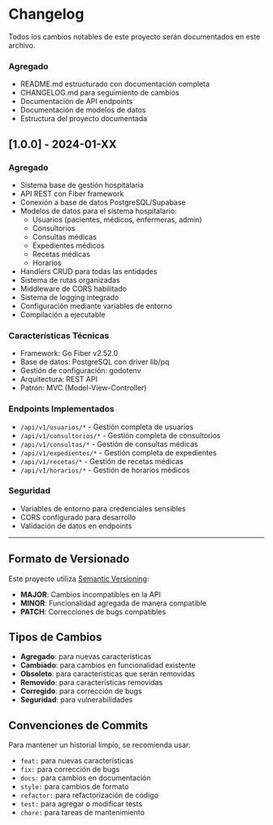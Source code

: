 # Changelog

Todos los cambios notables de este proyecto serán documentados en este archivo.



### Agregado
- README.md estructurado con documentación completa
- CHANGELOG.md para seguimiento de cambios
- Documentación de API endpoints
- Documentación de modelos de datos
- Estructura del proyecto documentada

## [1.0.0] - 2024-01-XX

### Agregado
- Sistema base de gestión hospitalaria
- API REST con Fiber framework
- Conexión a base de datos PostgreSQL/Supabase
- Modelos de datos para el sistema hospitalario:
  - Usuarios (pacientes, médicos, enfermeras, admin)
  - Consultorios
  - Consultas médicas
  - Expedientes médicos
  - Recetas médicas
  - Horarios
- Handlers CRUD para todas las entidades
- Sistema de rutas organizadas
- Middleware de CORS habilitado
- Sistema de logging integrado
- Configuración mediante variables de entorno
- Compilación a ejecutable

### Características Técnicas
- Framework: Go Fiber v2.52.0
- Base de datos: PostgreSQL con driver lib/pq
- Gestión de configuración: godotenv
- Arquitectura: REST API
- Patrón: MVC (Model-View-Controller)

### Endpoints Implementados
- `/api/v1/usuarios/*` - Gestión completa de usuarios
- `/api/v1/consultorios/*` - Gestión completa de consultorios
- `/api/v1/consultas/*` - Gestión de consultas médicas
- `/api/v1/expedientes/*` - Gestión completa de expedientes
- `/api/v1/recetas/*` - Gestión de recetas médicas
- `/api/v1/horarios/*` - Gestión de horarios médicos

### Seguridad
- Variables de entorno para credenciales sensibles
- CORS configurado para desarrollo
- Validación de datos en endpoints

---

## Formato de Versionado

Este proyecto utiliza [Semantic Versioning](https://semver.org/):
- **MAJOR**: Cambios incompatibles en la API
- **MINOR**: Funcionalidad agregada de manera compatible
- **PATCH**: Correcciones de bugs compatibles

## Tipos de Cambios

- **Agregado**: para nuevas características
- **Cambiado**: para cambios en funcionalidad existente
- **Obsoleto**: para características que serán removidas
- **Removido**: para características removidas
- **Corregido**: para corrección de bugs
- **Seguridad**: para vulnerabilidades

## Convenciones de Commits

Para mantener un historial limpio, se recomienda usar:
- `feat:` para nuevas características
- `fix:` para corrección de bugs
- `docs:` para cambios en documentación
- `style:` para cambios de formato
- `refactor:` para refactorización de código
- `test:` para agregar o modificar tests
- `chore:` para tareas de mantenimiento


